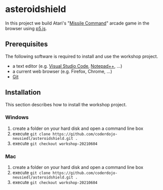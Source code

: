 # asteroidshield

In this project we build Atari's "[Missile Command](https://games.aarp.org/games/atari-missile-command)" arcade game in the browser using [p5.js](https://p5js.org).

## Prerequisites

The following software is required to install and use the workshop project.

* a text editor (e.g. [Visual Studio Code](https://code.visualstudio.com), [Notepad++](https://notepad-plus-plus.org), ...) 
* a current web browser (e.g. Firefox, Chrome, ...)
* [Git](https://git-scm.com/download/win)

## Installation

This section describes how to install the workshop project.

### Windows
1. create a folder on your hard disk and open a command line box
2. execute `git clone https://github.com/coderdojo-neusiedl/asteroidshield.git .`
3. execute `git checkout workshop-20210604`


### Mac
1. create a folder on your hard disk and open a command line box
2. execute `git clone https://github.com/coderdojo-neusiedl/asteroidshield.git .`
3. execute `git checkout workshop-20210604`
